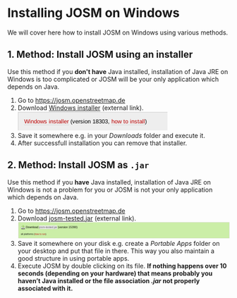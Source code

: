 # Installing JOSM on Windows 

We will cover here how to install JOSM on Windows using various methods.

## 1. Method: Install JOSM using an installer

Use this method if you **don't have** Java installed, installation of Java JRE on Windows is too complicated or JOSM will be your only application which depends on Java.

1. Go to <https://josm.openstreetmap.de>
2. Download [Windows installer](https://josm.openstreetmap.de/download/windows/josm-setup.exe) (external link).
   ![](website-exe-download/out.png)
3. Save it somewhere e.g. in your *Downloads* folder and execute it.
3. After successfull installation you can remove that installer.

## 2. Method: Install JOSM as `.jar`

Use this method if you **have** Java installed, installation of Java JRE on Windows is not a problem for you or JOSM is not your only application which depends on Java.

1. Go to <https://josm.openstreetmap.de>
2. Download [josm-tested.jar](https://josm.openstreetmap.de/josm-tested.jar) (external link).
   ![](./website-jar-download/out.png)
3. Save it somewhere on your disk e.g. create a *Portable Apps* folder on your desktop and put that file in there. This way you also maintain a good structure in using portable apps.
4. Execute JOSM by double clicking on its file.
   **If nothing happens over 10 seconds (depending on your hardware) that means probably you haven’t Java installed or the file association *.jar* not properly associated with it.**

